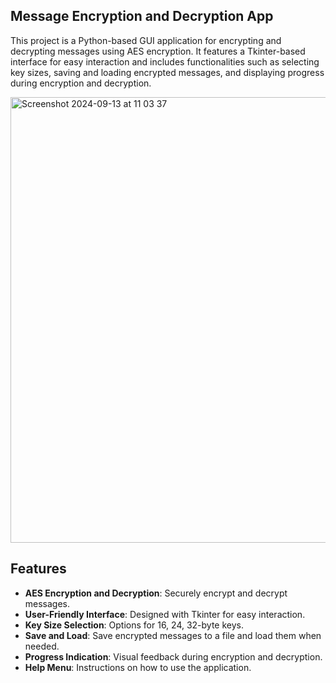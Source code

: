 
## Message Encryption and Decryption App
This project is a Python-based GUI application for encrypting and decrypting messages using AES encryption. It features a Tkinter-based interface for easy interaction and includes functionalities such as selecting key sizes, saving and loading encrypted messages, and displaying progress during encryption and decryption.   


<img width="713" alt="Screenshot 2024-09-13 at 11 03 37" src="https://github.com/user-attachments/assets/d2415b2f-06e1-440f-afc9-a26cfb4fab62">


  
## Features

- **AES Encryption and Decryption**: Securely encrypt and decrypt messages.
- **User-Friendly Interface**: Designed with Tkinter for easy interaction.
- **Key Size Selection**: Options for 16, 24, 32-byte keys.
- **Save and Load**: Save encrypted messages to a file and load them when needed.
- **Progress Indication**: Visual feedback during encryption and decryption.
- **Help Menu**: Instructions on how to use the application.

   
